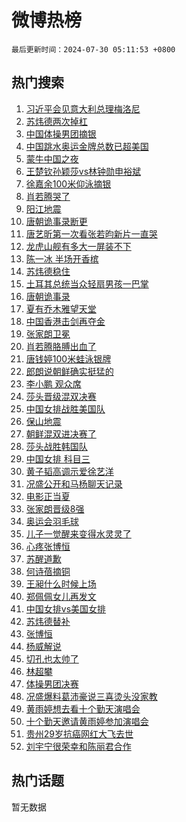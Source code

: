 # 微博热榜

`最后更新时间：2024-07-30 05:11:53 +0800`

## 热门搜索

1. [习近平会见意大利总理梅洛尼](https://m.weibo.cn/search?containerid=100103type%3D1%26t%3D10%26q%3D%23%E4%B9%A0%E8%BF%91%E5%B9%B3%E4%BC%9A%E8%A7%81%E6%84%8F%E5%A4%A7%E5%88%A9%E6%80%BB%E7%90%86%E6%A2%85%E6%B4%9B%E5%B0%BC%23&stream_entry_id=51&isnewpage=1&extparam=seat%3D1%26c_type%3D51%26pos%3D0%26q%3D%2523%25E4%25B9%25A0%25E8%25BF%2591%25E5%25B9%25B3%25E4%25BC%259A%25E8%25A7%2581%25E6%2584%258F%25E5%25A4%25A7%25E5%2588%25A9%25E6%2580%25BB%25E7%2590%2586%25E6%25A2%2585%25E6%25B4%259B%25E5%25B0%25BC%2523%26cate%3D10103%26dgr%3D0%26filter_type%3Drealtimehot%26stream_entry_id%3D51%26display_time%3D1722287512%26pre_seqid%3D1722287512763031573153)
1. [苏炜德两次掉杠](https://m.weibo.cn/search?containerid=100103type%3D1%26t%3D10%26q%3D%23%E8%8B%8F%E7%82%9C%E5%BE%B7%E4%B8%A4%E6%AC%A1%E6%8E%89%E6%9D%A0%23&stream_entry_id=31&isnewpage=1&extparam=seat%3D1%26c_type%3D31%26flag%3D2%26cate%3D5001%26band_rank%3D1%26lcate%3D5001%26pos%3D0%26q%3D%2523%25E8%258B%258F%25E7%2582%259C%25E5%25BE%25B7%25E4%25B8%25A4%25E6%25AC%25A1%25E6%258E%2589%25E6%259D%25A0%2523%26stream_entry_id%3D31%26dgr%3D0%26filter_type%3Drealtimehot%26realpos%3D1%26display_time%3D1722287512%26pre_seqid%3D1722287512763031573153)
1. [中国体操男团摘银](https://m.weibo.cn/search?containerid=100103type%3D1%26t%3D10%26q%3D%23%E4%B8%AD%E5%9B%BD%E4%BD%93%E6%93%8D%E7%94%B7%E5%9B%A2%E6%91%98%E9%93%B6%23&stream_entry_id=31&isnewpage=1&extparam=seat%3D1%26c_type%3D31%26flag%3D16%26cate%3D5001%26band_rank%3D2%26lcate%3D5001%26pos%3D1%26q%3D%2523%25E4%25B8%25AD%25E5%259B%25BD%25E4%25BD%2593%25E6%2593%258D%25E7%2594%25B7%25E5%259B%25A2%25E6%2591%2598%25E9%2593%25B6%2523%26stream_entry_id%3D31%26dgr%3D0%26filter_type%3Drealtimehot%26realpos%3D2%26display_time%3D1722287512%26pre_seqid%3D1722287512763031573153)
1. [中国跳水奥运金牌总数已超美国](https://m.weibo.cn/search?containerid=100103type%3D1%26t%3D10%26q%3D%23%E4%B8%AD%E5%9B%BD%E8%B7%B3%E6%B0%B4%E5%A5%A5%E8%BF%90%E9%87%91%E7%89%8C%E6%80%BB%E6%95%B0%E5%B7%B2%E8%B6%85%E7%BE%8E%E5%9B%BD%23&stream_entry_id=31&isnewpage=1&extparam=seat%3D1%26c_type%3D31%26flag%3D0%26cate%3D5001%26band_rank%3D3%26lcate%3D5001%26pos%3D2%26q%3D%2523%25E4%25B8%25AD%25E5%259B%25BD%25E8%25B7%25B3%25E6%25B0%25B4%25E5%25A5%25A5%25E8%25BF%2590%25E9%2587%2591%25E7%2589%258C%25E6%2580%25BB%25E6%2595%25B0%25E5%25B7%25B2%25E8%25B6%2585%25E7%25BE%258E%25E5%259B%25BD%2523%26stream_entry_id%3D31%26dgr%3D0%26filter_type%3Drealtimehot%26realpos%3D3%26display_time%3D1722287512%26pre_seqid%3D1722287512763031573153)
1. [蒙牛中国之夜](https://m.weibo.cn/search?containerid=100103type%3D1%26t%3D10%26q%3D%23%E8%92%99%E7%89%9B%E4%B8%AD%E5%9B%BD%E4%B9%8B%E5%A4%9C%23&stream_entry_id=31&isnewpage=1&extparam=seat%3D1%26c_type%3D31%26topic_ad%3D1%26cate%3D5001%26band_rank%3D4%26is_ad_pos%3D1%26pos%3D3%26lcate%3D5001%26q%3D%2523%25E8%2592%2599%25E7%2589%259B%25E4%25B8%25AD%25E5%259B%25BD%25E4%25B9%258B%25E5%25A4%259C%2523%26filter_type%3Drealtimehot%26dgr%3D0%26adid%3D248566%26stream_entry_id%3D31%26display_time%3D1722287512%26pre_seqid%3D1722287512763031573153)
1. [王楚钦孙颖莎vs林钟勋申裕斌](https://m.weibo.cn/search?containerid=100103type%3D1%26t%3D10%26q%3D%E7%8E%8B%E6%A5%9A%E9%92%A6%E5%AD%99%E9%A2%96%E8%8E%8Evs%E6%9E%97%E9%92%9F%E5%8B%8B%E7%94%B3%E8%A3%95%E6%96%8C&stream_entry_id=31&isnewpage=1&extparam=seat%3D1%26c_type%3D31%26flag%3D16%26cate%3D5001%26band_rank%3D4%26lcate%3D5001%26pos%3D4%26q%3D%25E7%258E%258B%25E6%25A5%259A%25E9%2592%25A6%25E5%25AD%2599%25E9%25A2%2596%25E8%258E%258Evs%25E6%259E%2597%25E9%2592%259F%25E5%258B%258B%25E7%2594%25B3%25E8%25A3%2595%25E6%2596%258C%26stream_entry_id%3D31%26dgr%3D0%26filter_type%3Drealtimehot%26realpos%3D4%26display_time%3D1722287512%26pre_seqid%3D1722287512763031573153)
1. [徐嘉余100米仰泳摘银](https://m.weibo.cn/search?containerid=100103type%3D1%26t%3D10%26q%3D%23%E5%BE%90%E5%98%89%E4%BD%99100%E7%B1%B3%E4%BB%B0%E6%B3%B3%E6%91%98%E9%93%B6%23&stream_entry_id=31&isnewpage=1&extparam=seat%3D1%26c_type%3D31%26flag%3D0%26cate%3D5001%26band_rank%3D5%26lcate%3D5001%26pos%3D5%26q%3D%2523%25E5%25BE%2590%25E5%2598%2589%25E4%25BD%2599100%25E7%25B1%25B3%25E4%25BB%25B0%25E6%25B3%25B3%25E6%2591%2598%25E9%2593%25B6%2523%26stream_entry_id%3D31%26dgr%3D0%26filter_type%3Drealtimehot%26realpos%3D5%26display_time%3D1722287512%26pre_seqid%3D1722287512763031573153)
1. [肖若腾哭了](https://m.weibo.cn/search?containerid=100103type%3D1%26t%3D10%26q%3D%23%E8%82%96%E8%8B%A5%E8%85%BE%E5%93%AD%E4%BA%86%23&stream_entry_id=31&isnewpage=1&extparam=seat%3D1%26c_type%3D31%26flag%3D0%26cate%3D5001%26band_rank%3D6%26lcate%3D5001%26pos%3D6%26q%3D%2523%25E8%2582%2596%25E8%258B%25A5%25E8%2585%25BE%25E5%2593%25AD%25E4%25BA%2586%2523%26stream_entry_id%3D31%26dgr%3D0%26filter_type%3Drealtimehot%26realpos%3D6%26display_time%3D1722287512%26pre_seqid%3D1722287512763031573153)
1. [阳江地震](https://m.weibo.cn/search?containerid=100103type%3D1%26t%3D10%26q%3D%E9%98%B3%E6%B1%9F%E5%9C%B0%E9%9C%87&stream_entry_id=31&isnewpage=1&extparam=seat%3D1%26c_type%3D31%26flag%3D1%26cate%3D5001%26band_rank%3D7%26lcate%3D5001%26pos%3D7%26q%3D%25E9%2598%25B3%25E6%25B1%259F%25E5%259C%25B0%25E9%259C%2587%26stream_entry_id%3D31%26dgr%3D0%26filter_type%3Drealtimehot%26realpos%3D7%26display_time%3D1722287512%26pre_seqid%3D1722287512763031573153)
1. [唐朝诡事录断更](https://m.weibo.cn/search?containerid=100103type%3D1%26t%3D10%26q%3D%E5%94%90%E6%9C%9D%E8%AF%A1%E4%BA%8B%E5%BD%95%E6%96%AD%E6%9B%B4&stream_entry_id=31&isnewpage=1&extparam=seat%3D1%26c_type%3D31%26flag%3D2%26cate%3D5001%26band_rank%3D8%26lcate%3D5001%26pos%3D8%26q%3D%25E5%2594%2590%25E6%259C%259D%25E8%25AF%25A1%25E4%25BA%258B%25E5%25BD%2595%25E6%2596%25AD%25E6%259B%25B4%26stream_entry_id%3D31%26dgr%3D0%26filter_type%3Drealtimehot%26realpos%3D8%26display_time%3D1722287512%26pre_seqid%3D1722287512763031573153)
1. [唐艺昕第一次看张若昀新片一直哭](https://m.weibo.cn/search?containerid=100103type%3D1%26t%3D10%26q%3D%23%E5%94%90%E8%89%BA%E6%98%95%E7%AC%AC%E4%B8%80%E6%AC%A1%E7%9C%8B%E5%BC%A0%E8%8B%A5%E6%98%80%E6%96%B0%E7%89%87%E4%B8%80%E7%9B%B4%E5%93%AD%23&stream_entry_id=31&isnewpage=1&extparam=seat%3D1%26c_type%3D31%26flag%3D2%26cate%3D5001%26band_rank%3D9%26lcate%3D5001%26pos%3D9%26q%3D%2523%25E5%2594%2590%25E8%2589%25BA%25E6%2598%2595%25E7%25AC%25AC%25E4%25B8%2580%25E6%25AC%25A1%25E7%259C%258B%25E5%25BC%25A0%25E8%258B%25A5%25E6%2598%2580%25E6%2596%25B0%25E7%2589%2587%25E4%25B8%2580%25E7%259B%25B4%25E5%2593%25AD%2523%26stream_entry_id%3D31%26dgr%3D0%26filter_type%3Drealtimehot%26realpos%3D9%26display_time%3D1722287512%26pre_seqid%3D1722287512763031573153)
1. [龙虎山舰有多大一屏装不下](https://m.weibo.cn/search?containerid=100103type%3D1%26t%3D10%26q%3D%23%E9%BE%99%E8%99%8E%E5%B1%B1%E8%88%B0%E6%9C%89%E5%A4%9A%E5%A4%A7%E4%B8%80%E5%B1%8F%E8%A3%85%E4%B8%8D%E4%B8%8B%23&stream_entry_id=31&isnewpage=1&extparam=seat%3D1%26c_type%3D31%26flag%3D0%26cate%3D5001%26band_rank%3D10%26lcate%3D5001%26pos%3D10%26q%3D%2523%25E9%25BE%2599%25E8%2599%258E%25E5%25B1%25B1%25E8%2588%25B0%25E6%259C%2589%25E5%25A4%259A%25E5%25A4%25A7%25E4%25B8%2580%25E5%25B1%258F%25E8%25A3%2585%25E4%25B8%258D%25E4%25B8%258B%2523%26stream_entry_id%3D31%26dgr%3D0%26filter_type%3Drealtimehot%26realpos%3D10%26display_time%3D1722287512%26pre_seqid%3D1722287512763031573153)
1. [陈一冰 半场开香槟](https://m.weibo.cn/search?containerid=100103type%3D1%26t%3D10%26q%3D%E9%99%88%E4%B8%80%E5%86%B0+%E5%8D%8A%E5%9C%BA%E5%BC%80%E9%A6%99%E6%A7%9F&stream_entry_id=31&isnewpage=1&extparam=seat%3D1%26c_type%3D31%26flag%3D2%26cate%3D5001%26band_rank%3D11%26lcate%3D5001%26pos%3D11%26q%3D%25E9%2599%2588%25E4%25B8%2580%25E5%2586%25B0%2520%25E5%258D%258A%25E5%259C%25BA%25E5%25BC%2580%25E9%25A6%2599%25E6%25A7%259F%26stream_entry_id%3D31%26dgr%3D0%26filter_type%3Drealtimehot%26realpos%3D11%26display_time%3D1722287512%26pre_seqid%3D1722287512763031573153)
1. [苏炜德稳住](https://m.weibo.cn/search?containerid=100103type%3D1%26t%3D10%26q%3D%E8%8B%8F%E7%82%9C%E5%BE%B7%E7%A8%B3%E4%BD%8F&stream_entry_id=31&isnewpage=1&extparam=seat%3D1%26c_type%3D31%26flag%3D0%26cate%3D5001%26band_rank%3D12%26lcate%3D5001%26pos%3D12%26q%3D%25E8%258B%258F%25E7%2582%259C%25E5%25BE%25B7%25E7%25A8%25B3%25E4%25BD%258F%26stream_entry_id%3D31%26dgr%3D0%26filter_type%3Drealtimehot%26realpos%3D12%26display_time%3D1722287512%26pre_seqid%3D1722287512763031573153)
1. [土耳其总统当众轻扇男孩一巴掌](https://m.weibo.cn/search?containerid=100103type%3D1%26t%3D10%26q%3D%23%E5%9C%9F%E8%80%B3%E5%85%B6%E6%80%BB%E7%BB%9F%E5%BD%93%E4%BC%97%E8%BD%BB%E6%89%87%E7%94%B7%E5%AD%A9%E4%B8%80%E5%B7%B4%E6%8E%8C%23&stream_entry_id=31&isnewpage=1&extparam=seat%3D1%26c_type%3D31%26flag%3D0%26cate%3D5001%26band_rank%3D13%26lcate%3D5001%26pos%3D13%26q%3D%2523%25E5%259C%259F%25E8%2580%25B3%25E5%2585%25B6%25E6%2580%25BB%25E7%25BB%259F%25E5%25BD%2593%25E4%25BC%2597%25E8%25BD%25BB%25E6%2589%2587%25E7%2594%25B7%25E5%25AD%25A9%25E4%25B8%2580%25E5%25B7%25B4%25E6%258E%258C%2523%26stream_entry_id%3D31%26dgr%3D0%26filter_type%3Drealtimehot%26realpos%3D13%26display_time%3D1722287512%26pre_seqid%3D1722287512763031573153)
1. [唐朝诡事录](https://m.weibo.cn/search?containerid=100103type%3D1%26t%3D10%26q%3D%E5%94%90%E6%9C%9D%E8%AF%A1%E4%BA%8B%E5%BD%95&stream_entry_id=31&isnewpage=1&extparam=seat%3D1%26c_type%3D31%26flag%3D0%26cate%3D5001%26band_rank%3D14%26lcate%3D5001%26pos%3D14%26q%3D%25E5%2594%2590%25E6%259C%259D%25E8%25AF%25A1%25E4%25BA%258B%25E5%25BD%2595%26stream_entry_id%3D31%26dgr%3D0%26filter_type%3Drealtimehot%26realpos%3D14%26display_time%3D1722287512%26pre_seqid%3D1722287512763031573153)
1. [夏有乔木雅望天堂](https://m.weibo.cn/search?containerid=100103type%3D1%26t%3D10%26q%3D%23%E5%A4%8F%E6%9C%89%E4%B9%94%E6%9C%A8%E9%9B%85%E6%9C%9B%E5%A4%A9%E5%A0%82%23&stream_entry_id=31&isnewpage=1&extparam=seat%3D1%26c_type%3D31%26flag%3D0%26cate%3D5001%26band_rank%3D15%26lcate%3D5001%26pos%3D15%26q%3D%2523%25E5%25A4%258F%25E6%259C%2589%25E4%25B9%2594%25E6%259C%25A8%25E9%259B%2585%25E6%259C%259B%25E5%25A4%25A9%25E5%25A0%2582%2523%26stream_entry_id%3D31%26dgr%3D0%26filter_type%3Drealtimehot%26realpos%3D15%26display_time%3D1722287512%26pre_seqid%3D1722287512763031573153)
1. [中国香港击剑再夺金](https://m.weibo.cn/search?containerid=100103type%3D1%26t%3D10%26q%3D%23%E4%B8%AD%E5%9B%BD%E9%A6%99%E6%B8%AF%E5%87%BB%E5%89%91%E5%86%8D%E5%A4%BA%E9%87%91%23&stream_entry_id=31&isnewpage=1&extparam=seat%3D1%26c_type%3D31%26flag%3D1%26cate%3D5001%26band_rank%3D16%26lcate%3D5001%26pos%3D16%26q%3D%2523%25E4%25B8%25AD%25E5%259B%25BD%25E9%25A6%2599%25E6%25B8%25AF%25E5%2587%25BB%25E5%2589%2591%25E5%2586%258D%25E5%25A4%25BA%25E9%2587%2591%2523%26stream_entry_id%3D31%26dgr%3D0%26filter_type%3Drealtimehot%26realpos%3D16%26display_time%3D1722287512%26pre_seqid%3D1722287512763031573153)
1. [张家朗卫冕](https://m.weibo.cn/search?containerid=100103type%3D1%26t%3D10%26q%3D%23%E5%BC%A0%E5%AE%B6%E6%9C%97%E5%8D%AB%E5%86%95%23&stream_entry_id=31&isnewpage=1&extparam=seat%3D1%26c_type%3D31%26flag%3D1%26cate%3D5001%26band_rank%3D17%26lcate%3D5001%26pos%3D17%26q%3D%2523%25E5%25BC%25A0%25E5%25AE%25B6%25E6%259C%2597%25E5%258D%25AB%25E5%2586%2595%2523%26stream_entry_id%3D31%26dgr%3D0%26filter_type%3Drealtimehot%26realpos%3D17%26display_time%3D1722287512%26pre_seqid%3D1722287512763031573153)
1. [肖若腾胳膊出血了](https://m.weibo.cn/search?containerid=100103type%3D1%26t%3D10%26q%3D%E8%82%96%E8%8B%A5%E8%85%BE%E8%83%B3%E8%86%8A%E5%87%BA%E8%A1%80%E4%BA%86&stream_entry_id=31&isnewpage=1&extparam=seat%3D1%26c_type%3D31%26flag%3D0%26cate%3D5001%26band_rank%3D18%26lcate%3D5001%26pos%3D18%26q%3D%25E8%2582%2596%25E8%258B%25A5%25E8%2585%25BE%25E8%2583%25B3%25E8%2586%258A%25E5%2587%25BA%25E8%25A1%2580%25E4%25BA%2586%26stream_entry_id%3D31%26dgr%3D0%26filter_type%3Drealtimehot%26realpos%3D18%26display_time%3D1722287512%26pre_seqid%3D1722287512763031573153)
1. [唐钱婷100米蛙泳银牌](https://m.weibo.cn/search?containerid=100103type%3D1%26t%3D10%26q%3D%E5%94%90%E9%92%B1%E5%A9%B7100%E7%B1%B3%E8%9B%99%E6%B3%B3%E9%93%B6%E7%89%8C&stream_entry_id=31&isnewpage=1&extparam=seat%3D1%26c_type%3D31%26flag%3D1%26cate%3D5001%26band_rank%3D19%26lcate%3D5001%26pos%3D19%26q%3D%25E5%2594%2590%25E9%2592%25B1%25E5%25A9%25B7100%25E7%25B1%25B3%25E8%259B%2599%25E6%25B3%25B3%25E9%2593%25B6%25E7%2589%258C%26stream_entry_id%3D31%26dgr%3D0%26filter_type%3Drealtimehot%26realpos%3D19%26display_time%3D1722287512%26pre_seqid%3D1722287512763031573153)
1. [郎朗说朝鲜确实挺猛的](https://m.weibo.cn/search?containerid=100103type%3D1%26t%3D10%26q%3D%23%E9%83%8E%E6%9C%97%E8%AF%B4%E6%9C%9D%E9%B2%9C%E7%A1%AE%E5%AE%9E%E6%8C%BA%E7%8C%9B%E7%9A%84%23&stream_entry_id=31&isnewpage=1&extparam=seat%3D1%26c_type%3D31%26flag%3D0%26cate%3D5001%26band_rank%3D20%26lcate%3D5001%26pos%3D20%26q%3D%2523%25E9%2583%258E%25E6%259C%2597%25E8%25AF%25B4%25E6%259C%259D%25E9%25B2%259C%25E7%25A1%25AE%25E5%25AE%259E%25E6%258C%25BA%25E7%258C%259B%25E7%259A%2584%2523%26stream_entry_id%3D31%26dgr%3D0%26filter_type%3Drealtimehot%26realpos%3D20%26display_time%3D1722287512%26pre_seqid%3D1722287512763031573153)
1. [李小鹏 观众席](https://m.weibo.cn/search?containerid=100103type%3D1%26t%3D10%26q%3D%E6%9D%8E%E5%B0%8F%E9%B9%8F+%E8%A7%82%E4%BC%97%E5%B8%AD&stream_entry_id=31&isnewpage=1&extparam=seat%3D1%26c_type%3D31%26flag%3D2%26cate%3D5001%26band_rank%3D21%26lcate%3D5001%26pos%3D21%26q%3D%25E6%259D%258E%25E5%25B0%258F%25E9%25B9%258F%2520%25E8%25A7%2582%25E4%25BC%2597%25E5%25B8%25AD%26stream_entry_id%3D31%26dgr%3D0%26filter_type%3Drealtimehot%26realpos%3D21%26display_time%3D1722287512%26pre_seqid%3D1722287512763031573153)
1. [莎头晋级混双决赛](https://m.weibo.cn/search?containerid=100103type%3D1%26t%3D10%26q%3D%23%E8%8E%8E%E5%A4%B4%E6%99%8B%E7%BA%A7%E6%B7%B7%E5%8F%8C%E5%86%B3%E8%B5%9B%23&stream_entry_id=31&isnewpage=1&extparam=seat%3D1%26c_type%3D31%26flag%3D0%26cate%3D5001%26band_rank%3D22%26lcate%3D5001%26pos%3D22%26q%3D%2523%25E8%258E%258E%25E5%25A4%25B4%25E6%2599%258B%25E7%25BA%25A7%25E6%25B7%25B7%25E5%258F%258C%25E5%2586%25B3%25E8%25B5%259B%2523%26stream_entry_id%3D31%26dgr%3D0%26filter_type%3Drealtimehot%26realpos%3D22%26display_time%3D1722287512%26pre_seqid%3D1722287512763031573153)
1. [中国女排战胜美国队](https://m.weibo.cn/search?containerid=100103type%3D1%26t%3D10%26q%3D%E4%B8%AD%E5%9B%BD%E5%A5%B3%E6%8E%92%E6%88%98%E8%83%9C%E7%BE%8E%E5%9B%BD%E9%98%9F&stream_entry_id=31&isnewpage=1&extparam=seat%3D1%26c_type%3D31%26flag%3D0%26cate%3D5001%26band_rank%3D23%26lcate%3D5001%26pos%3D23%26q%3D%25E4%25B8%25AD%25E5%259B%25BD%25E5%25A5%25B3%25E6%258E%2592%25E6%2588%2598%25E8%2583%259C%25E7%25BE%258E%25E5%259B%25BD%25E9%2598%259F%26stream_entry_id%3D31%26dgr%3D0%26filter_type%3Drealtimehot%26realpos%3D23%26display_time%3D1722287512%26pre_seqid%3D1722287512763031573153)
1. [保山地震](https://m.weibo.cn/search?containerid=100103type%3D1%26t%3D10%26q%3D%E4%BF%9D%E5%B1%B1%E5%9C%B0%E9%9C%87&stream_entry_id=31&isnewpage=1&extparam=seat%3D1%26c_type%3D31%26flag%3D1%26cate%3D5001%26band_rank%3D24%26lcate%3D5001%26pos%3D24%26q%3D%25E4%25BF%259D%25E5%25B1%25B1%25E5%259C%25B0%25E9%259C%2587%26stream_entry_id%3D31%26dgr%3D0%26filter_type%3Drealtimehot%26realpos%3D24%26display_time%3D1722287512%26pre_seqid%3D1722287512763031573153)
1. [朝鲜混双进决赛了](https://m.weibo.cn/search?containerid=100103type%3D1%26t%3D10%26q%3D%23%E6%9C%9D%E9%B2%9C%E6%B7%B7%E5%8F%8C%E8%BF%9B%E5%86%B3%E8%B5%9B%E4%BA%86%23&stream_entry_id=31&isnewpage=1&extparam=seat%3D1%26c_type%3D31%26flag%3D0%26cate%3D5001%26band_rank%3D25%26lcate%3D5001%26pos%3D25%26q%3D%2523%25E6%259C%259D%25E9%25B2%259C%25E6%25B7%25B7%25E5%258F%258C%25E8%25BF%259B%25E5%2586%25B3%25E8%25B5%259B%25E4%25BA%2586%2523%26stream_entry_id%3D31%26dgr%3D0%26filter_type%3Drealtimehot%26realpos%3D25%26display_time%3D1722287512%26pre_seqid%3D1722287512763031573153)
1. [莎头战胜韩国队](https://m.weibo.cn/search?containerid=100103type%3D1%26t%3D10%26q%3D%23%E8%8E%8E%E5%A4%B4%E6%88%98%E8%83%9C%E9%9F%A9%E5%9B%BD%E9%98%9F%23&stream_entry_id=31&isnewpage=1&extparam=seat%3D1%26c_type%3D31%26flag%3D0%26cate%3D5001%26band_rank%3D26%26lcate%3D5001%26pos%3D26%26q%3D%2523%25E8%258E%258E%25E5%25A4%25B4%25E6%2588%2598%25E8%2583%259C%25E9%259F%25A9%25E5%259B%25BD%25E9%2598%259F%2523%26stream_entry_id%3D31%26dgr%3D0%26filter_type%3Drealtimehot%26realpos%3D26%26display_time%3D1722287512%26pre_seqid%3D1722287512763031573153)
1. [中国女排 科目三](https://m.weibo.cn/search?containerid=100103type%3D1%26t%3D10%26q%3D%E4%B8%AD%E5%9B%BD%E5%A5%B3%E6%8E%92+%E7%A7%91%E7%9B%AE%E4%B8%89&stream_entry_id=31&isnewpage=1&extparam=seat%3D1%26c_type%3D31%26flag%3D0%26cate%3D5001%26band_rank%3D27%26lcate%3D5001%26pos%3D27%26q%3D%25E4%25B8%25AD%25E5%259B%25BD%25E5%25A5%25B3%25E6%258E%2592%2520%25E7%25A7%2591%25E7%259B%25AE%25E4%25B8%2589%26stream_entry_id%3D31%26dgr%3D0%26filter_type%3Drealtimehot%26realpos%3D27%26display_time%3D1722287512%26pre_seqid%3D1722287512763031573153)
1. [黄子韬高调示爱徐艺洋](https://m.weibo.cn/search?containerid=100103type%3D1%26t%3D10%26q%3D%E9%BB%84%E5%AD%90%E9%9F%AC%E9%AB%98%E8%B0%83%E7%A4%BA%E7%88%B1%E5%BE%90%E8%89%BA%E6%B4%8B&stream_entry_id=31&isnewpage=1&extparam=seat%3D1%26c_type%3D31%26flag%3D0%26cate%3D5001%26band_rank%3D28%26lcate%3D5001%26pos%3D28%26q%3D%25E9%25BB%2584%25E5%25AD%2590%25E9%259F%25AC%25E9%25AB%2598%25E8%25B0%2583%25E7%25A4%25BA%25E7%2588%25B1%25E5%25BE%2590%25E8%2589%25BA%25E6%25B4%258B%26stream_entry_id%3D31%26dgr%3D0%26filter_type%3Drealtimehot%26realpos%3D28%26display_time%3D1722287512%26pre_seqid%3D1722287512763031573153)
1. [况盛公开和马杨聊天记录](https://m.weibo.cn/search?containerid=100103type%3D1%26t%3D10%26q%3D%23%E5%86%B5%E7%9B%9B%E5%85%AC%E5%BC%80%E5%92%8C%E9%A9%AC%E6%9D%A8%E8%81%8A%E5%A4%A9%E8%AE%B0%E5%BD%95%23&stream_entry_id=31&isnewpage=1&extparam=seat%3D1%26c_type%3D31%26flag%3D0%26cate%3D5001%26band_rank%3D29%26lcate%3D5001%26pos%3D29%26q%3D%2523%25E5%2586%25B5%25E7%259B%259B%25E5%2585%25AC%25E5%25BC%2580%25E5%2592%258C%25E9%25A9%25AC%25E6%259D%25A8%25E8%2581%258A%25E5%25A4%25A9%25E8%25AE%25B0%25E5%25BD%2595%2523%26stream_entry_id%3D31%26dgr%3D0%26filter_type%3Drealtimehot%26realpos%3D29%26display_time%3D1722287512%26pre_seqid%3D1722287512763031573153)
1. [电影正当夏](https://m.weibo.cn/search?containerid=100103type%3D1%26t%3D10%26q%3D%E7%94%B5%E5%BD%B1%E6%AD%A3%E5%BD%93%E5%A4%8F&stream_entry_id=31&isnewpage=1&extparam=seat%3D1%26c_type%3D31%26flag%3D0%26cate%3D5001%26band_rank%3D30%26lcate%3D5001%26pos%3D30%26q%3D%25E7%2594%25B5%25E5%25BD%25B1%25E6%25AD%25A3%25E5%25BD%2593%25E5%25A4%258F%26stream_entry_id%3D31%26dgr%3D0%26filter_type%3Drealtimehot%26realpos%3D30%26display_time%3D1722287512%26pre_seqid%3D1722287512763031573153)
1. [张家朗晋级8强](https://m.weibo.cn/search?containerid=100103type%3D1%26t%3D10%26q%3D%E5%BC%A0%E5%AE%B6%E6%9C%97%E6%99%8B%E7%BA%A78%E5%BC%BA&stream_entry_id=31&isnewpage=1&extparam=seat%3D1%26c_type%3D31%26flag%3D1%26cate%3D5001%26band_rank%3D31%26lcate%3D5001%26pos%3D31%26q%3D%25E5%25BC%25A0%25E5%25AE%25B6%25E6%259C%2597%25E6%2599%258B%25E7%25BA%25A78%25E5%25BC%25BA%26stream_entry_id%3D31%26dgr%3D0%26filter_type%3Drealtimehot%26realpos%3D31%26display_time%3D1722287512%26pre_seqid%3D1722287512763031573153)
1. [奥运会羽毛球](https://m.weibo.cn/search?containerid=100103type%3D1%26t%3D10%26q%3D%E5%A5%A5%E8%BF%90%E4%BC%9A%E7%BE%BD%E6%AF%9B%E7%90%83&stream_entry_id=31&isnewpage=1&extparam=seat%3D1%26c_type%3D31%26flag%3D0%26cate%3D5001%26band_rank%3D32%26lcate%3D5001%26pos%3D32%26q%3D%25E5%25A5%25A5%25E8%25BF%2590%25E4%25BC%259A%25E7%25BE%25BD%25E6%25AF%259B%25E7%2590%2583%26stream_entry_id%3D31%26dgr%3D0%26filter_type%3Drealtimehot%26realpos%3D32%26display_time%3D1722287512%26pre_seqid%3D1722287512763031573153)
1. [儿子一觉醒来变得水灵灵了](https://m.weibo.cn/search?containerid=100103type%3D1%26t%3D10%26q%3D%23%E5%84%BF%E5%AD%90%E4%B8%80%E8%A7%89%E9%86%92%E6%9D%A5%E5%8F%98%E5%BE%97%E6%B0%B4%E7%81%B5%E7%81%B5%E4%BA%86%23&stream_entry_id=31&isnewpage=1&extparam=seat%3D1%26c_type%3D31%26flag%3D0%26cate%3D5001%26band_rank%3D33%26lcate%3D5001%26pos%3D33%26q%3D%2523%25E5%2584%25BF%25E5%25AD%2590%25E4%25B8%2580%25E8%25A7%2589%25E9%2586%2592%25E6%259D%25A5%25E5%258F%2598%25E5%25BE%2597%25E6%25B0%25B4%25E7%2581%25B5%25E7%2581%25B5%25E4%25BA%2586%2523%26stream_entry_id%3D31%26dgr%3D0%26filter_type%3Drealtimehot%26realpos%3D33%26display_time%3D1722287512%26pre_seqid%3D1722287512763031573153)
1. [心疼张博恒](https://m.weibo.cn/search?containerid=100103type%3D1%26t%3D10%26q%3D%23%E5%BF%83%E7%96%BC%E5%BC%A0%E5%8D%9A%E6%81%92%23&stream_entry_id=31&isnewpage=1&extparam=seat%3D1%26c_type%3D31%26flag%3D0%26cate%3D5001%26band_rank%3D34%26lcate%3D5001%26pos%3D34%26q%3D%2523%25E5%25BF%2583%25E7%2596%25BC%25E5%25BC%25A0%25E5%258D%259A%25E6%2581%2592%2523%26stream_entry_id%3D31%26dgr%3D0%26filter_type%3Drealtimehot%26realpos%3D34%26display_time%3D1722287512%26pre_seqid%3D1722287512763031573153)
1. [苏醒道歉](https://m.weibo.cn/search?containerid=100103type%3D1%26t%3D10%26q%3D%23%E8%8B%8F%E9%86%92%E9%81%93%E6%AD%89%23&stream_entry_id=31&isnewpage=1&extparam=seat%3D1%26c_type%3D31%26flag%3D0%26cate%3D5001%26band_rank%3D35%26lcate%3D5001%26pos%3D35%26q%3D%2523%25E8%258B%258F%25E9%2586%2592%25E9%2581%2593%25E6%25AD%2589%2523%26stream_entry_id%3D31%26dgr%3D0%26filter_type%3Drealtimehot%26realpos%3D35%26display_time%3D1722287512%26pre_seqid%3D1722287512763031573153)
1. [何诗蓓摘铜](https://m.weibo.cn/search?containerid=100103type%3D1%26t%3D10%26q%3D%23%E4%BD%95%E8%AF%97%E8%93%93%E6%91%98%E9%93%9C%23&stream_entry_id=31&isnewpage=1&extparam=seat%3D1%26c_type%3D31%26flag%3D1%26cate%3D5001%26band_rank%3D36%26lcate%3D5001%26pos%3D36%26q%3D%2523%25E4%25BD%2595%25E8%25AF%2597%25E8%2593%2593%25E6%2591%2598%25E9%2593%259C%2523%26stream_entry_id%3D31%26dgr%3D0%26filter_type%3Drealtimehot%26realpos%3D36%26display_time%3D1722287512%26pre_seqid%3D1722287512763031573153)
1. [王昶什么时候上场](https://m.weibo.cn/search?containerid=100103type%3D1%26t%3D10%26q%3D%E7%8E%8B%E6%98%B6%E4%BB%80%E4%B9%88%E6%97%B6%E5%80%99%E4%B8%8A%E5%9C%BA&stream_entry_id=31&isnewpage=1&extparam=seat%3D1%26c_type%3D31%26flag%3D1%26cate%3D5001%26band_rank%3D37%26lcate%3D5001%26pos%3D37%26q%3D%25E7%258E%258B%25E6%2598%25B6%25E4%25BB%2580%25E4%25B9%2588%25E6%2597%25B6%25E5%2580%2599%25E4%25B8%258A%25E5%259C%25BA%26stream_entry_id%3D31%26dgr%3D0%26filter_type%3Drealtimehot%26realpos%3D37%26display_time%3D1722287512%26pre_seqid%3D1722287512763031573153)
1. [郑佩佩女儿再发文](https://m.weibo.cn/search?containerid=100103type%3D1%26t%3D10%26q%3D%23%E9%83%91%E4%BD%A9%E4%BD%A9%E5%A5%B3%E5%84%BF%E5%86%8D%E5%8F%91%E6%96%87%23&stream_entry_id=31&isnewpage=1&extparam=seat%3D1%26c_type%3D31%26flag%3D0%26cate%3D5001%26band_rank%3D38%26lcate%3D5001%26pos%3D38%26q%3D%2523%25E9%2583%2591%25E4%25BD%25A9%25E4%25BD%25A9%25E5%25A5%25B3%25E5%2584%25BF%25E5%2586%258D%25E5%258F%2591%25E6%2596%2587%2523%26stream_entry_id%3D31%26dgr%3D0%26filter_type%3Drealtimehot%26realpos%3D38%26display_time%3D1722287512%26pre_seqid%3D1722287512763031573153)
1. [中国女排vs美国女排](https://m.weibo.cn/search?containerid=100103type%3D1%26t%3D10%26q%3D%23%E4%B8%AD%E5%9B%BD%E5%A5%B3%E6%8E%92vs%E7%BE%8E%E5%9B%BD%E5%A5%B3%E6%8E%92%23&stream_entry_id=31&isnewpage=1&extparam=seat%3D1%26c_type%3D31%26flag%3D0%26cate%3D5001%26band_rank%3D39%26lcate%3D5001%26pos%3D39%26q%3D%2523%25E4%25B8%25AD%25E5%259B%25BD%25E5%25A5%25B3%25E6%258E%2592vs%25E7%25BE%258E%25E5%259B%25BD%25E5%25A5%25B3%25E6%258E%2592%2523%26stream_entry_id%3D31%26dgr%3D0%26filter_type%3Drealtimehot%26realpos%3D39%26display_time%3D1722287512%26pre_seqid%3D1722287512763031573153)
1. [苏炜德替补](https://m.weibo.cn/search?containerid=100103type%3D1%26t%3D10%26q%3D%E8%8B%8F%E7%82%9C%E5%BE%B7%E6%9B%BF%E8%A1%A5&stream_entry_id=31&isnewpage=1&extparam=seat%3D1%26c_type%3D31%26flag%3D0%26cate%3D5001%26band_rank%3D40%26lcate%3D5001%26pos%3D40%26q%3D%25E8%258B%258F%25E7%2582%259C%25E5%25BE%25B7%25E6%259B%25BF%25E8%25A1%25A5%26stream_entry_id%3D31%26dgr%3D0%26filter_type%3Drealtimehot%26realpos%3D40%26display_time%3D1722287512%26pre_seqid%3D1722287512763031573153)
1. [张博恒](https://m.weibo.cn/search?containerid=100103type%3D1%26t%3D10%26q%3D%E5%BC%A0%E5%8D%9A%E6%81%92&stream_entry_id=31&isnewpage=1&extparam=seat%3D1%26c_type%3D31%26flag%3D0%26cate%3D5001%26band_rank%3D41%26lcate%3D5001%26pos%3D41%26q%3D%25E5%25BC%25A0%25E5%258D%259A%25E6%2581%2592%26stream_entry_id%3D31%26dgr%3D0%26filter_type%3Drealtimehot%26realpos%3D41%26display_time%3D1722287512%26pre_seqid%3D1722287512763031573153)
1. [杨威解说](https://m.weibo.cn/search?containerid=100103type%3D1%26t%3D10%26q%3D%E6%9D%A8%E5%A8%81%E8%A7%A3%E8%AF%B4&stream_entry_id=31&isnewpage=1&extparam=seat%3D1%26c_type%3D31%26flag%3D0%26cate%3D5001%26band_rank%3D42%26lcate%3D5001%26pos%3D42%26q%3D%25E6%259D%25A8%25E5%25A8%2581%25E8%25A7%25A3%25E8%25AF%25B4%26stream_entry_id%3D31%26dgr%3D0%26filter_type%3Drealtimehot%26realpos%3D42%26display_time%3D1722287512%26pre_seqid%3D1722287512763031573153)
1. [切孔也太帅了](https://m.weibo.cn/search?containerid=100103type%3D1%26t%3D10%26q%3D%E5%88%87%E5%AD%94%E4%B9%9F%E5%A4%AA%E5%B8%85%E4%BA%86&stream_entry_id=31&isnewpage=1&extparam=seat%3D1%26c_type%3D31%26flag%3D1%26cate%3D5001%26band_rank%3D43%26lcate%3D5001%26pos%3D43%26q%3D%25E5%2588%2587%25E5%25AD%2594%25E4%25B9%259F%25E5%25A4%25AA%25E5%25B8%2585%25E4%25BA%2586%26stream_entry_id%3D31%26dgr%3D0%26filter_type%3Drealtimehot%26realpos%3D43%26display_time%3D1722287512%26pre_seqid%3D1722287512763031573153)
1. [林超攀](https://m.weibo.cn/search?containerid=100103type%3D1%26t%3D10%26q%3D%E6%9E%97%E8%B6%85%E6%94%80&stream_entry_id=31&isnewpage=1&extparam=seat%3D1%26c_type%3D31%26flag%3D1%26cate%3D5001%26band_rank%3D44%26lcate%3D5001%26pos%3D44%26q%3D%25E6%259E%2597%25E8%25B6%2585%25E6%2594%2580%26stream_entry_id%3D31%26dgr%3D0%26filter_type%3Drealtimehot%26realpos%3D44%26display_time%3D1722287512%26pre_seqid%3D1722287512763031573153)
1. [体操男团决赛](https://m.weibo.cn/search?containerid=100103type%3D1%26t%3D10%26q%3D%23%E4%BD%93%E6%93%8D%E7%94%B7%E5%9B%A2%E5%86%B3%E8%B5%9B%23&stream_entry_id=31&isnewpage=1&extparam=seat%3D1%26c_type%3D31%26flag%3D0%26cate%3D5001%26band_rank%3D45%26lcate%3D5001%26pos%3D45%26q%3D%2523%25E4%25BD%2593%25E6%2593%258D%25E7%2594%25B7%25E5%259B%25A2%25E5%2586%25B3%25E8%25B5%259B%2523%26stream_entry_id%3D31%26dgr%3D0%26filter_type%3Drealtimehot%26realpos%3D45%26display_time%3D1722287512%26pre_seqid%3D1722287512763031573153)
1. [况盛爆料葛沛豪说三喜烫头没家教](https://m.weibo.cn/search?containerid=100103type%3D1%26t%3D10%26q%3D%23%E5%86%B5%E7%9B%9B%E7%88%86%E6%96%99%E8%91%9B%E6%B2%9B%E8%B1%AA%E8%AF%B4%E4%B8%89%E5%96%9C%E7%83%AB%E5%A4%B4%E6%B2%A1%E5%AE%B6%E6%95%99%23&stream_entry_id=31&isnewpage=1&extparam=seat%3D1%26c_type%3D31%26flag%3D0%26cate%3D5001%26band_rank%3D46%26lcate%3D5001%26pos%3D46%26q%3D%2523%25E5%2586%25B5%25E7%259B%259B%25E7%2588%2586%25E6%2596%2599%25E8%2591%259B%25E6%25B2%259B%25E8%25B1%25AA%25E8%25AF%25B4%25E4%25B8%2589%25E5%2596%259C%25E7%2583%25AB%25E5%25A4%25B4%25E6%25B2%25A1%25E5%25AE%25B6%25E6%2595%2599%2523%26stream_entry_id%3D31%26dgr%3D0%26filter_type%3Drealtimehot%26realpos%3D46%26display_time%3D1722287512%26pre_seqid%3D1722287512763031573153)
1. [黄雨婷想去看十个勤天演唱会](https://m.weibo.cn/search?containerid=100103type%3D1%26t%3D10%26q%3D%23%E9%BB%84%E9%9B%A8%E5%A9%B7%E6%83%B3%E5%8E%BB%E7%9C%8B%E5%8D%81%E4%B8%AA%E5%8B%A4%E5%A4%A9%E6%BC%94%E5%94%B1%E4%BC%9A%23&stream_entry_id=31&isnewpage=1&extparam=seat%3D1%26c_type%3D31%26flag%3D0%26cate%3D5001%26band_rank%3D47%26lcate%3D5001%26pos%3D47%26q%3D%2523%25E9%25BB%2584%25E9%259B%25A8%25E5%25A9%25B7%25E6%2583%25B3%25E5%258E%25BB%25E7%259C%258B%25E5%258D%2581%25E4%25B8%25AA%25E5%258B%25A4%25E5%25A4%25A9%25E6%25BC%2594%25E5%2594%25B1%25E4%25BC%259A%2523%26stream_entry_id%3D31%26dgr%3D0%26filter_type%3Drealtimehot%26realpos%3D47%26display_time%3D1722287512%26pre_seqid%3D1722287512763031573153)
1. [十个勤天邀请黄雨婷参加演唱会](https://m.weibo.cn/search?containerid=100103type%3D1%26t%3D10%26q%3D%E5%8D%81%E4%B8%AA%E5%8B%A4%E5%A4%A9%E9%82%80%E8%AF%B7%E9%BB%84%E9%9B%A8%E5%A9%B7%E5%8F%82%E5%8A%A0%E6%BC%94%E5%94%B1%E4%BC%9A&stream_entry_id=31&isnewpage=1&extparam=seat%3D1%26c_type%3D31%26flag%3D0%26cate%3D5001%26band_rank%3D48%26lcate%3D5001%26pos%3D48%26q%3D%25E5%258D%2581%25E4%25B8%25AA%25E5%258B%25A4%25E5%25A4%25A9%25E9%2582%2580%25E8%25AF%25B7%25E9%25BB%2584%25E9%259B%25A8%25E5%25A9%25B7%25E5%258F%2582%25E5%258A%25A0%25E6%25BC%2594%25E5%2594%25B1%25E4%25BC%259A%26stream_entry_id%3D31%26dgr%3D0%26filter_type%3Drealtimehot%26realpos%3D48%26display_time%3D1722287512%26pre_seqid%3D1722287512763031573153)
1. [贵州29岁抗癌网红大飞去世](https://m.weibo.cn/search?containerid=100103type%3D1%26t%3D10%26q%3D%23%E8%B4%B5%E5%B7%9E29%E5%B2%81%E6%8A%97%E7%99%8C%E7%BD%91%E7%BA%A2%E5%A4%A7%E9%A3%9E%E5%8E%BB%E4%B8%96%23&stream_entry_id=31&isnewpage=1&extparam=seat%3D1%26c_type%3D31%26flag%3D0%26cate%3D5001%26band_rank%3D49%26lcate%3D5001%26pos%3D49%26q%3D%2523%25E8%25B4%25B5%25E5%25B7%259E29%25E5%25B2%2581%25E6%258A%2597%25E7%2599%258C%25E7%25BD%2591%25E7%25BA%25A2%25E5%25A4%25A7%25E9%25A3%259E%25E5%258E%25BB%25E4%25B8%2596%2523%26stream_entry_id%3D31%26dgr%3D0%26filter_type%3Drealtimehot%26realpos%3D49%26display_time%3D1722287512%26pre_seqid%3D1722287512763031573153)
1. [刘宇宁很荣幸和陈丽君合作](https://m.weibo.cn/search?containerid=100103type%3D1%26t%3D10%26q%3D%23%E5%88%98%E5%AE%87%E5%AE%81%E5%BE%88%E8%8D%A3%E5%B9%B8%E5%92%8C%E9%99%88%E4%B8%BD%E5%90%9B%E5%90%88%E4%BD%9C%23&stream_entry_id=31&isnewpage=1&extparam=seat%3D1%26c_type%3D31%26flag%3D1%26cate%3D5001%26band_rank%3D50%26lcate%3D5001%26pos%3D50%26q%3D%2523%25E5%2588%2598%25E5%25AE%2587%25E5%25AE%2581%25E5%25BE%2588%25E8%258D%25A3%25E5%25B9%25B8%25E5%2592%258C%25E9%2599%2588%25E4%25B8%25BD%25E5%2590%259B%25E5%2590%2588%25E4%25BD%259C%2523%26stream_entry_id%3D31%26dgr%3D0%26filter_type%3Drealtimehot%26realpos%3D50%26display_time%3D1722287512%26pre_seqid%3D1722287512763031573153)

## 热门话题

暂无数据
